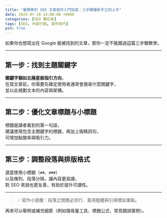 ```yaml
---
title: "最簡單的 SEO 文章寫作入門指南：三步驟讓新手立刻上手"
date: 2025-07-28 14:00:00 +0800
categories: [SEO 筆記本]
tags: [SEO, 內容行銷, 寫作技巧]
pin: true
---
```


如果你也想寫出在 Google 能被找到的文章，那你一定不能錯過這篇三步驟教學。

---

## 第一步：找到主題關鍵字

**關鍵字猶如北極星般指引方向**，  
在寫文章前，你需要先確定使用者通常會搜尋什麼關鍵字，  
並以此規劃文本的內容與架構。

---

## 第二步：優化文章標題与小標題

標題是讀者看到的第一句話，  
建議使用包含主關鍵字的標題，再加上吸睛詞句，  
可增加點閱率與吸引力。

---

## 第三步：調整段落與排版格式

適當使用小標題（`##`、`###`）  
以及條列、段落分隔，讓內容更易讀，  
對 SEO 來說也更友善，有助於提升可讀性。

---

> 💡 寫作小提醒：段落之間務必空行、善用粗體與引用標註重點。

再來可以舉例或補充細節（例如搜尋量工具、標題公式、常見錯誤案例）。

